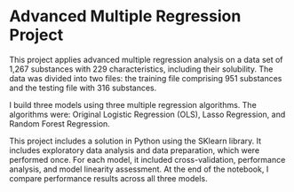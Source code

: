 # Advanced Multiple Regression Project
 
This project applies advanced multiple regression analysis on a data set of 1,267 substances with 229 characteristics, including their solubility. The data was divided into two files: the training file comprising 951 substances and the testing file with 316 substances. 

I build three models using three multiple regression algorithms. The algorithms were: Original Logistic Regression (OLS), Lasso Regression, and Random Forest Regression.  

This project includes a solution in Python using the SKlearn library. It includes exploratory data analysis and data preparation, which were performed once. For each model, it included cross-validation, performance analysis, and model linearity assessment. At the end of the notebook, I compare performance results across all three models.
